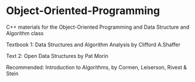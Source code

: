 # Object-Oriented-Programming

C++ materials for the Object-Oriented Programming and Data Structure and Algorithm class

Textbook 1: Data Structures and Algorithm Analysis by Clifford A.Shaffer

Text 2: Open Data Structures by Pat Morin

Recommended: Introduction to Algorithms, by Cormen, Leiserson, Rivest & Stein
